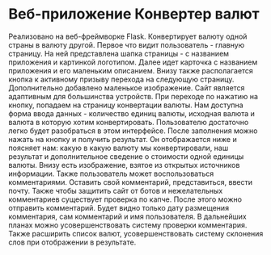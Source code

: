 # Веб-приложение Конвертер валют

Реализовано на веб-фреймворке Flask. Конвертирует валюту одной страны в валюту
другой. Первое что видит пользователь - главную страницу. На ней представлена
шапка страницы - с названием приложения и картинкой логотипом. Далее идет карточка
с названием приложения и его маленьким описанием. Внизу также располагается кнопка
к активному призыву перехода на следующую страницу. Дополнительно добавлено маленькое
изображение. Сайт является адаптивным для большинства устройств. При переходе по
нажатию на кнопку, попадаем на страницу конвертации валюты. Нам доступна форма ввода
данных - количество единиц валюты, исходная валюта и валюта в которую хотим конвертировать.
Пользователю достаточно легко будет разобраться в этом интерфейсе. После заполнения
можно нажать на кнопку и получить результат. Он отображается ниже и поясняет нам:
какую в какую валюту мы конвертировали, наш результат и дополнительное сведение
о стоимости одной единицы валюты. Внизу есть изображение, взятое из открытых источников
информации. Также пользователь может воспользоваться комментариями. Оставить свой комментарий,
представиться, ввести почту. Также чтобы защитить сайт от ботов и нежелательных комментариев
существует проверка по капче. После этого можно отправить комментарий. Будет видно только
дату размещения комментария, сам комментарий и имя пользователя. В дальнейших планах
можно усовершенствовать систему проверки комментария. Также расширить список валют, усовершенствовать
систему склонения слов при отображении в результате.
